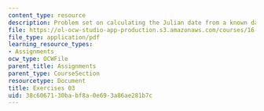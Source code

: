 ```yaml
---
content_type: resource
description: Problem set on calculating the Julian date from a known date.
file: https://ol-ocw-studio-app-production.s3.amazonaws.com/courses/16-346-astrodynamics-fall-2008/38c6067130babf8a0e693a86ae281b7c_ex_03.pdf
file_type: application/pdf
learning_resource_types:
- Assignments
ocw_type: OCWFile
parent_title: Assignments
parent_type: CourseSection
resourcetype: Document
title: Exercises 03
uid: 38c60671-30ba-bf8a-0e69-3a86ae281b7c
---
```

